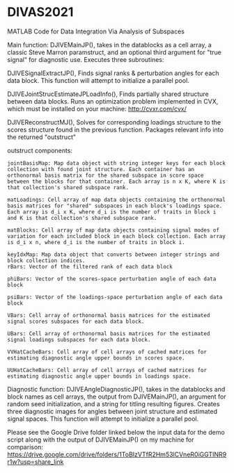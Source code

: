 # DIVAS2021
MATLAB Code for Data Integration Via Analysis of Subspaces

Main function: DJIVEMainJP(), takes in the datablocks as a cell array, a classic Steve Marron paramstruct, and an optional third argument for "true signal" for diagnostic use.
Executes three subroutines:

  DJIVESignalExtractJP(), Finds signal ranks & perturbation angles for each data block. This function will attempt to initialize a parallel pool.
  
  DJIVEJointStrucEstimateJPLoadInfo(), Finds partially shared structure between data blocks. Runs an optimization problem implemented in CVX, which must be installed on your machine: http://cvxr.com/cvx/
  
  DJIVEReconstructMJ(), Solves for corresponding loadings structure to the scores structure found in the previous function. Packages relevant info into the returned "outstruct"
  
  outstruct components:
  
    jointBasisMap: Map data object with string integer keys for each block collection with found joint structure. Each container has an orthonormal basis matrix for the shared subspace in score space between the blocks for that container. Each array is n x K, where K is that collection's shared subspace rank.
    
    matLoadings: Cell array of map data objects containing the orthonormal basis matrices for "shared" subspaces in each block's loadings space. Each array is d_i x K, where d_i is the number of traits in block i and K is that collection's shared subspace rank.
    
    matBlocks: Cell array of map data objects containing signal modes of variation for each included block in each block collection. Each array is d_i x n, where d_i is the number of traits in block i.
    
    keyIdxMap: Map data object that converts between integer strings and block collection indices.
    rBars: Vector of the filtered rank of each data block
    
    phiBars: Vector of the scores-space perturbation angle of each data block
   
    psiBars: Vector of the loadings-space perturbation angle of each data block
    
    VBars: Cell array of orthonormal basis matrices for the estimated signal scores subspaces for each data block.
    
    UBars: Cell array of orthonormal basis matrices for the estimated signal loadings subspaces for each data block.
    
    VVHatCacheBars: Cell array of cell arrays of cached matrices for estimating diagnostic angle upper bounds in scores space.
    
    UUHatCacheBars: Cell array of cell arrays of cached matrices for estimating diagnostic angle upper bounds in loadings space.
  
Diagnostic function: DJIVEAngleDiagnosticJP(), takes in the datablocks and block names as cell arrays, the output from DJIVEMainJP(), an argument for random seed initialization, and a string for titling resulting figures. Creates three diagnostic images for angles between joint structure and estimated signal spaces. This function will attempt to initialize a parallel pool.

Please see the Google Drive folder linked below the input data for the demo script along with the output of DJIVEMainJP() on my machine for comparison: https://drive.google.com/drive/folders/1ToBIzVTfR2Hm53lCVneR0iGGTINR9r1w?usp=share_link
